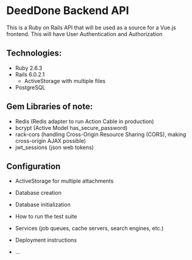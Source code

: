 # DeedDone Backend API

This is a Ruby on Rails API that will be used as a source for a Vue.js frontend.
This will have User Authentication and Authorization

## Technologies:
* Ruby 2.6.3
* Rails 6.0.2.1
  * ActiveStorage with multiple files
* PostgreSQL 

## Gem Libraries of note:
* Redis (Redis adapter to run Action Cable in production)
* bcrypt (Active Model has_secure_password)
* rack-cors (handling Cross-Origin Resource Sharing (CORS), making cross-origin AJAX possible)
* jwt_sessions (json web tokens)

## Configuration
* ActiveStorage for multiple attachments

* Database creation

* Database initialization

* How to run the test suite

* Services (job queues, cache servers, search engines, etc.)

* Deployment instructions

* ...
